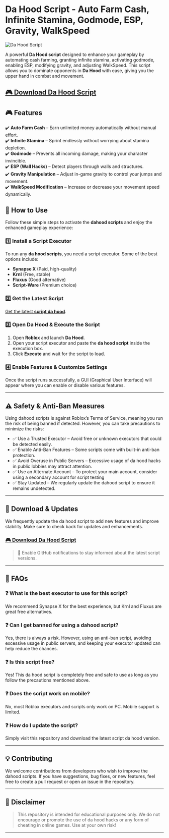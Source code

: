 # Da Hood Script - Auto Farm Cash, Infinite Stamina, Godmode, ESP, Gravity, WalkSpeed

![Da Hood Script](https://i.ytimg.com/vi/8aY2n5H2bk4/maxresdefault.jpg)  

A powerful **Da Hood script** designed to enhance your gameplay by automating cash farming, granting infinite stamina, activating godmode, enabling ESP, modifying gravity, and adjusting WalkSpeed. This script allows you to dominate opponents in **Da Hood** with ease, giving you the upper hand in combat and movement.  

## [**🎮 Download  Da Hood Script**](https://cheatheaven.org/go/da-hood-script/)

## **🎮 Features**  

✔️ **Auto Farm Cash** – Earn unlimited money automatically without manual effort.  
✔️ **Infinite Stamina** – Sprint endlessly without worrying about stamina depletion.  
✔️ **Godmode** – Prevents all incoming damage, making your character invincible.  
✔️ **ESP (Wall Hacks)** – Detect players through walls and structures.  
✔️ **Gravity Manipulation** – Adjust in-game gravity to control your jumps and movement.  
✔️ **WalkSpeed Modification** – Increase or decrease your movement speed dynamically.  

## **📌 How to Use**  

Follow these simple steps to activate the **dahood scripts** and enjoy the enhanced gameplay experience:  

### **1️⃣ Install a Script Executor**  
To run any **da hood scripts**, you need a script executor. Some of the best options include:  
- **Synapse X** (Paid, high-quality)  
- **Krnl** (Free, stable)  
- **Fluxus** (Good alternative)  
- **Script-Ware** (Premium choice)  

### **2️⃣ Get the Latest Script**  

[Get the latest **script da hood**](https://cheatheaven.org/go/da-hood-script/).  

### **3️⃣ Open Da Hood & Execute the Script**  
1. Open **Roblox** and launch **Da Hood**.  
2. Open your script executor and paste the **da hood script** inside the execution box.  
3. Click **Execute** and wait for the script to load.  

### **4️⃣ Enable Features & Customize Settings**  
Once the script runs successfully, a GUI (Graphical User Interface) will appear where you can enable or disable various features.  

---

## ⚠️ Safety & Anti-Ban Measures
Using dahood scripts is against Roblox’s Terms of Service, meaning you run the risk of being banned if detected. However, you can take precautions to minimize the risks:
- ✅ Use a Trusted Executor – Avoid free or unknown executors that could be detected easily.
- ✅ Enable Anti-Ban Features – Some scripts come with built-in anti-ban protection.
- ✅ Avoid Overuse in Public Servers – Excessive usage of da hood hacks in public lobbies may attract attention.
- ✅ Use an Alternate Account – To protect your main account, consider using a secondary account for script testing
- ✅ Stay Updated – We regularly update the dahood script to ensure it remains undetected.

---

## 🚀 Download & Updates

We frequently update the da hood script to add new features and improve stability. Make sure to check back for updates and enhancements.

### [**🎮 Download  Da Hood Script**](https://cheatheaven.org/go/da-hood-script/)

>🔔 Enable GitHub notifications to stay informed about the latest script versions.
---

## 📢 FAQs
### ❓ What is the best executor to use for this script?
We recommend Synapse X for the best experience, but Krnl and Fluxus are great free alternatives.
### ❓ Can I get banned for using a dahood script?
Yes, there is always a risk. However, using an anti-ban script, avoiding excessive usage in public servers, and keeping your executor updated can help reduce the chances.
### ❓ Is this script free?
Yes! This da hood script is completely free and safe to use as long as you follow the precautions mentioned above.
### ❓ Does the script work on mobile?
No, most Roblox executors and scripts only work on PC. Mobile support is limited.
### ❓ How do I update the script?
Simply visit this repository and download the latest script da hood version.

---

## 💡 Contributing

We welcome contributions from developers who wish to improve the dahood scripts. If you have suggestions, bug fixes, or new features, feel free to create a pull request or open an issue in the repository.

---
## 📜 Disclaimer
> This repository is intended for educational purposes only. We do not encourage or promote the use of da hood hacks or any form of cheating in online games. Use at your own risk!
---

